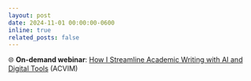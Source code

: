 ```yaml
---
layout: post
date: 2024-11-01 00:00:00-0600
inline: true
related_posts: false
---
```


🌐 **On-demand webinar**: [How I Streamline Academic Writing with AI and Digital Tools](https://www.acvim.org/education/course-catalog/how-i-streamline-academic-writing-with-ai-and-digital-tools) (ACVIM)

